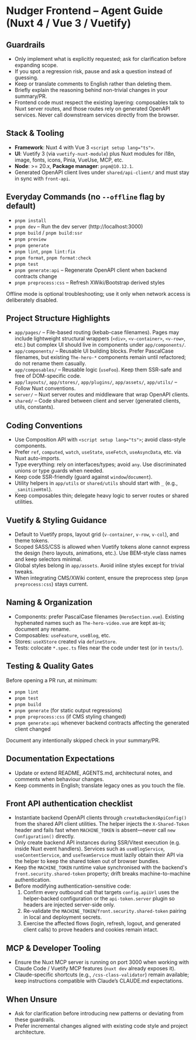 # Nudger Frontend – Agent Guide (Nuxt 4 / Vue 3 / Vuetify)

## Guardrails
- Only implement what is explicitly requested; ask for clarification before expanding scope.
- If you spot a regression risk, pause and ask a question instead of guessing.
- Keep or translate comments to English rather than deleting them.
- Briefly explain the reasoning behind non-trivial changes in your summary/PR.
- Frontend code must respect the existing layering: composables talk to Nuxt server routes, and those routes rely on generated OpenAPI services. Never call downstream services directly from the browser.

## Stack & Tooling
- **Framework**: Nuxt 4 with Vue 3 `<script setup lang="ts">`.
- **UI**: Vuetify 3 (via `vuetify-nuxt-module`) plus Nuxt modules for i18n, image, fonts, icons, Pinia, VueUse, MCP, etc.
- **Node**: >= 20.x, **Package manager**: `pnpm@10.12.1`.
- Generated OpenAPI client lives under `shared/api-client/` and must stay in sync with `front-api`.

## Everyday Commands (no `--offline` flag by default)
- `pnpm install`
- `pnpm dev` – Run the dev server (http://localhost:3000)
- `pnpm build` / `pnpm build:ssr`
- `pnpm preview`
- `pnpm generate`
- `pnpm lint`, `pnpm lint:fix`
- `pnpm format`, `pnpm format:check`
- `pnpm test`
- `pnpm generate:api` – Regenerate OpenAPI client when backend contracts change
- `pnpm preprocess:css` – Refresh XWiki/Bootstrap derived styles

Offline mode is optional troubleshooting; use it only when network access is deliberately disabled.

## Project Structure Highlights
- `app/pages/` – File-based routing (kebab-case filenames). Pages may include lightweight structural wrappers (`<div>`, `<v-container>`, `<v-row>`, etc.) but complex UI should live in components under `app/components/`.
- `app/components/` – Reusable UI building blocks. Prefer PascalCase filenames, but existing `The-hero-*` components remain until refactored; do not rename them casually.
- `app/composables/` – Reusable logic (`useFoo`). Keep them SSR-safe and free of DOM-specific code.
- `app/layouts/`, `app/stores/`, `app/plugins/`, `app/assets/`, `app/utils/` – Follow Nuxt conventions.
- `server/` – Nuxt server routes and middleware that wrap OpenAPI clients.
- `shared/` – Code shared between client and server (generated clients, utils, constants).

## Coding Conventions
- Use Composition API with `<script setup lang="ts">`; avoid class-style components.
- Prefer `ref`, `computed`, `watch`, `useState`, `useFetch`, `useAsyncData`, etc. via Nuxt auto-imports.
- Type everything: rely on interfaces/types; avoid `any`. Use discriminated unions or type guards when needed.
- Keep code SSR-friendly (guard against `window`/`document`).
- Utility helpers in `app/utils` or `shared/utils` should start with `_` (e.g., `_sanitizeHtml`).
- Keep composables thin; delegate heavy logic to server routes or shared utilities.

## Vuetify & Styling Guidance
- Default to Vuetify props, layout grid (`v-container`, `v-row`, `v-col`), and theme tokens.
- Scoped SASS/CSS is allowed when Vuetify tokens alone cannot express the design (hero layouts, animations, etc.). Use BEM-style class names and keep selectors minimal.
- Global styles belong in `app/assets`. Avoid inline styles except for trivial tweaks.
- When integrating CMS/XWiki content, ensure the preprocess step (`pnpm preprocess:css`) stays current.

## Naming & Organization
- Components: prefer PascalCase filenames (`HeroSection.vue`). Existing hyphenated names such as `The-hero-video.vue` are kept as-is; document any rename.
- Composables: `useFeature`, `useBlog`, etc.
- Stores: `useXStore` created via `defineStore`.
- Tests: colocate `*.spec.ts` files near the code under test (or in `tests/`).

## Testing & Quality Gates
Before opening a PR run, at minimum:
- `pnpm lint`
- `pnpm test`
- `pnpm build`
- `pnpm generate` (for static output regressions)
- `pnpm preprocess:css` (if CMS styling changed)
- `pnpm generate:api` whenever backend contracts affecting the generated client changed

Document any intentionally skipped check in your summary/PR.

## Documentation Expectations
- Update or extend README, AGENTS.md, architectural notes, and comments when behaviour changes.
- Keep comments in English; translate legacy ones as you touch the file.

## Front API authentication checklist
- Instantiate backend OpenAPI clients through `createBackendApiConfig()` from the shared API client utilities. The helper injects the `X-Shared-Token` header and fails fast when `MACHINE_TOKEN` is absent—never call `new Configuration()` directly.
- Only create backend API instances during SSR/Vitest execution (e.g. inside Nuxt event handlers). Services such as `useBlogService`, `useContentService`, and `useTeamService` must lazily obtain their API via the helper to keep the shared token out of browser bundles.
- Keep the `MACHINE_TOKEN` runtime value synchronised with the backend's `front.security.shared-token` property; drift breaks machine-to-machine authentication.
- Before modifying authentication-sensitive code:
  1. Confirm every outbound call that targets `config.apiUrl` uses the helper-backed configuration or the `api-token.server` plugin so headers are injected server-side only.
  2. Re-validate the `MACHINE_TOKEN`/`front.security.shared-token` pairing in local and deployment secrets.
  3. Exercise the affected flows (login, refresh, logout, and generated client calls) to prove headers and cookies remain intact.

## MCP & Developer Tooling
- Ensure the Nuxt MCP server is running on port 3000 when working with Claude Code / Vuetify MCP features (`nuxt dev` already exposes it).
- Claude-specific shortcuts (e.g., `/css-class-validator`) remain available; keep instructions compatible with Claude’s CLAUDE.md expectations.

## When Unsure
- Ask for clarification before introducing new patterns or deviating from these guardrails.
- Prefer incremental changes aligned with existing code style and project architecture.
